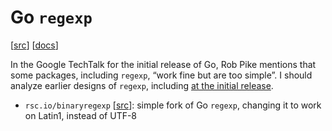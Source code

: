 # Go `regexp`

[[src](https://github.com/golang/go/tree/master/src/regexp)] [[docs](https://pkg.go.dev/regexp)]

In the Google TechTalk for the initial release of Go, Rob Pike mentions that
some packages, including `regexp`, “work fine but are too simple”. I should
analyze earlier designs of `regexp`, including [at the initial release](https://github.com/golang/go/blob/c90d392ce3d3203e0c32b3f98d1e68c4c2b4c49b/src/pkg/regexp/regexp.go).

- `rsc.io/binaryregexp` [[src](https://github.com/rsc/binaryregexp)]: simple
  fork of Go `regexp`, changing it to work on Latin1, instead of UTF-8
